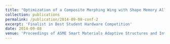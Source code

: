 ```yaml
---
title: "Optimization of a Composite Morphing Wing with Shape Memory Alloy Torsional Actuators"
collection: publications
permalink: /publication/2014-09-08-conf-2
excerpt: 'Finalist in Best Student Hardware Competition'
date: 2014-09-08
venue: 'Proceedings of ASME Smart Materials Adaptive Structures and Intelligent Systems Conference'
---
```

